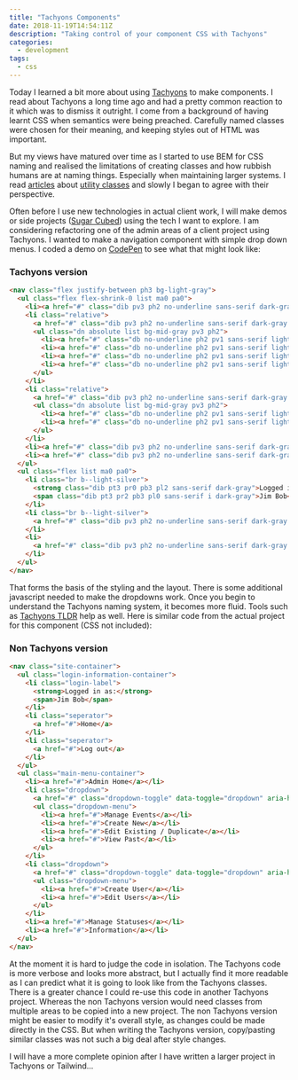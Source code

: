 ```yaml
---
title: "Tachyons Components"
date: 2018-11-19T14:54:11Z
description: "Taking control of your component CSS with Tachyons"
categories:
  - development
tags:
  - css
---
```


Today I learned a bit more about using [Tachyons](http://tachyons.io/) to make components. I read about Tachyons a long time ago and had a pretty common reaction to it which was to dismiss it outright. I come from a background of having learnt CSS when semantics were being preached. Carefully named classes were chosen for their meaning, and keeping styles out of HTML was important.

But my views have matured over time as I started to use BEM for CSS naming and realised the limitations of creating classes and how rubbish humans are at naming things. Especially when maintaining larger systems. I read [articles](https://hackernoon.com/full-re-write-with-tachyons-and-functional-css-a-case-study-part-1-635ccb5fb00b) about [utility classes](https://adamwathan.me/css-utility-classes-and-separation-of-concerns/) and slowly I began to agree with their perspective.
<!--more-->

Often before I use new technologies in actual client work, I will make demos or side projects ([Sugar Cubed](https://freemagee.github.io/sugar-cubed/)) using the tech I want to explore. I am considering refactoring one of the admin areas of a client project using Tachyons. I wanted to make a navigation component with simple drop down menus. I coded a demo on [CodePen](https://codepen.io/freemagee/pen/EOweRE) to see what that might look like:

### Tachyons version

```html
<nav class="flex justify-between ph3 bg-light-gray">
  <ul class="flex flex-shrink-0 list ma0 pa0">
    <li><a href="#" class="dib pv3 ph2 no-underline sans-serif dark-gray hover-bg-near-black hover-light-gray">Admin Home</a></li>
    <li class="relative">
      <a href="#" class="dib pv3 ph2 no-underline sans-serif dark-gray hover-bg-near-black hover-light-gray js-has-dropdown" aria-expanded="false">Events<span class="dib ml1 v-mid bw2 bt bt--dashed bt-1 br br--transparent br-1 bl bl--transparent bl-1 bb-0"></span></a>
      <ul class="dn absolute list bg-mid-gray pv3 ph2">
        <li><a href="#" class="db no-underline ph2 pv1 sans-serif light-gray hover-bg-near-white hover-dark-gray nowrap">Manage Events</a></li>
        <li><a href="#" class="db no-underline ph2 pv1 sans-serif light-gray hover-bg-near-white hover-dark-gray nowrap">Create New</a></li>
        <li><a href="#" class="db no-underline ph2 pv1 sans-serif light-gray hover-bg-near-white hover-dark-gray nowrap">Edit Existing / Duplicate</a></li>
        <li><a href="#" class="db no-underline ph2 pv1 sans-serif light-gray hover-bg-near-white hover-dark-gray nowrap">View Past</a></li>
      </ul>
    </li>
    <li class="relative">
      <a href="#" class="dib pv3 ph2 no-underline sans-serif dark-gray hover-bg-near-black hover-light-gray js-has-dropdown" aria-expanded="false">Users<span class="dib ml1 v-mid bw2 bt bt--dashed bt-1 br br--transparent br-1 bl bl--transparent bl-1 bb-0"></span></a>
      <ul class="dn absolute list bg-mid-gray pv3 ph2">
        <li><a href="#" class="db no-underline ph2 pv1 sans-serif light-gray hover-bg-near-white hover-dark-gray nowrap">Create User</a></li>
        <li><a href="#" class="db no-underline ph2 pv1 sans-serif light-gray hover-bg-near-white hover-dark-gray nowrap">Edit User</a></li>
      </ul>
    </li>
    <li><a href="#" class="dib pv3 ph2 no-underline sans-serif dark-gray hover-bg-near-black hover-light-gray">Manage Statuses</a></li>
    <li><a href="#" class="dib pv3 ph2 no-underline sans-serif dark-gray hover-bg-near-black hover-light-gray">Information</a></li>
  </ul>
  <ul class="flex list ma0 pa0">
    <li class="br b--light-silver">
      <strong class="dib pt3 pr0 pb3 pl2 sans-serif dark-gray">Logged in as:</strong>
      <span class="dib pt3 pr2 pb3 pl0 sans-serif i dark-gray">Jim Bob</span>
    </li>
    <li class="br b--light-silver">
      <a href="#" class="dib pv3 ph2 no-underline sans-serif dark-gray hover-bg-near-black hover-light-gray">Home</a>
    </li>
    <li>
      <a href="#" class="dib pv3 ph2 no-underline sans-serif dark-gray hover-bg-near-black hover-light-gray">Log out</a>
    </li>
  </ul>
</nav>
```

That forms the basis of the styling and the layout. There is some additional javascript needed to make the dropdowns work. Once you begin to understand the Tachyons naming system, it becomes more fluid. Tools such as [Tachyons TLDR](https://tachyons-tldr.now.sh/#/classes) help as well. Here is similar code from the actual project for this component (CSS not included):

### Non Tachyons version

```html
<nav class="site-container">
  <ul class="login-information-container">
    <li class="login-label">
      <strong>Logged in as:</strong>
      <span>Jim Bob</span>
    </li>
    <li class="seperator">
      <a href="#">Home</a>
    </li>
    <li class="seperator">
      <a href="#">Log out</a>
    </li>
  </ul>
  <ul class="main-menu-container">
    <li><a href="#">Admin Home</a></li>
    <li class="dropdown">
      <a href="#" class="dropdown-toggle" data-toggle="dropdown" aria-haspopup="true" aria-expanded="false">Events<span class="caret"></span></a>
      <ul class="dropdown-menu">
        <li><a href="#">Manage Events</a></li>
        <li><a href="#">Create New</a></li>
        <li><a href="#">Edit Existing / Duplicate</a></li>
        <li><a href="#">View Past</a></li>
      </ul>
    </li>
    <li class="dropdown">
      <a href="#" class="dropdown-toggle" data-toggle="dropdown" aria-haspopup="true" aria-expanded="false">Users<span class="caret"></span></a>
      <ul class="dropdown-menu">
        <li><a href="#">Create User</a></li>
        <li><a href="#">Edit Users</a></li>
      </ul>
    </li>
    <li><a href="#">Manage Statuses</a></li>
    <li><a href="#">Information</a></li>
  </ul>
</nav>
```

At the moment it is hard to judge the code in isolation. The Tachyons code is more verbose and looks more abstract, but I actually find it more readable as I can predict what it is going to look like from the Tachyons classes. There is a greater chance I could re-use this code in another Tachyons project. Whereas the non Tachyons version would need classes from multiple areas to be copied into a new project. The non Tachyons version might be easier to modify it's overall style, as changes could be made directly in the CSS. But when writing the Tachyons version, copy/pasting similar classes was not such a big deal after style changes.

I will have a more complete opinion after I have written a larger project in Tachyons or Tailwind...